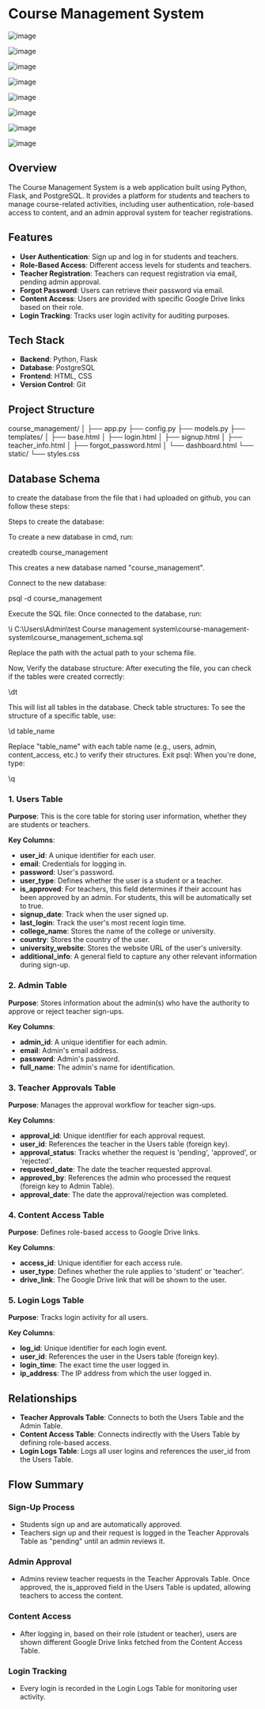 # Course Management System

![image](https://github.com/user-attachments/assets/daf01062-f0a6-4e09-95a2-c4d970c2668d)

![image](https://github.com/user-attachments/assets/721e901f-141d-4e5b-863c-eb03831f5ee9)

![image](https://github.com/user-attachments/assets/2f429864-53f7-4390-8acb-373e1cdada63)

![image](https://github.com/user-attachments/assets/914625e5-95ef-43e2-a581-876eb746d084)

![image](https://github.com/user-attachments/assets/34bd9148-cb99-48d1-ae8e-925189cd1bd8)

![image](https://github.com/user-attachments/assets/ea731926-80f4-48c5-824b-e7fee231c348)

![image](https://github.com/user-attachments/assets/becd9498-caac-448f-b29d-cd781f840ba5)

![image](https://github.com/user-attachments/assets/bb2dbe3a-97a1-4a2f-b9bb-8c14e2b52482)




## Overview

The Course Management System is a web application built using Python, Flask, and PostgreSQL. It provides a platform for students and teachers to manage course-related activities, including user authentication, role-based access to content, and an admin approval system for teacher registrations.

## Features

- **User Authentication**: Sign up and log in for students and teachers.
- **Role-Based Access**: Different access levels for students and teachers.
- **Teacher Registration**: Teachers can request registration via email, pending admin approval.
- **Forgot Password**: Users can retrieve their password via email.
- **Content Access**: Users are provided with specific Google Drive links based on their role.
- **Login Tracking**: Tracks user login activity for auditing purposes.

## Tech Stack

- **Backend**: Python, Flask
- **Database**: PostgreSQL
- **Frontend**: HTML, CSS
- **Version Control**: Git

## Project Structure
course_management/
│
├── app.py
├── config.py
├── models.py
├── templates/
│ ├── base.html
│ ├── login.html
│ ├── signup.html
│ ├── teacher_info.html
│ ├── forgot_password.html
│ └── dashboard.html
└── static/
└── styles.css


## Database Schema

to create the database from the file that i had uploaded on github, you can follow these steps:
 
Steps to create the database:
 
To create a new database in cmd, run:
 
createdb course_management
 
This creates a new database named "course_management".

Connect to the new database:
 
psql -d course_management
 
Execute the SQL file:
Once connected to the database, run:
 
\i C:\Users\Admin\test Course management system\course-management-system\course_management_schema.sql
 
Replace the path with the actual path to your schema file.
 
Now,
Verify the database structure:
After executing the file, you can check if the tables were created correctly:
 
\dt
 
This will list all tables in the database.
Check table structures:
To see the structure of a specific table, use:
 
\d table_name
 
Replace "table_name" with each table name (e.g., users, admin, content_access, etc.) to verify their structures.
Exit psql:
When you're done, type:
 
\q

### 1. Users Table
**Purpose**: This is the core table for storing user information, whether they are students or teachers.

**Key Columns**:
- **user_id**: A unique identifier for each user.
- **email**: Credentials for logging in.
- **password**: User's password.
- **user_type**: Defines whether the user is a student or a teacher.
- **is_approved**: For teachers, this field determines if their account has been approved by an admin. For students, this will be automatically set to true.
- **signup_date**: Track when the user signed up.
- **last_login**: Track the user's most recent login time.
- **college_name**: Stores the name of the college or university.
- **country**: Stores the country of the user.
- **university_website**: Stores the website URL of the user's university.
- **additional_info**: A general field to capture any other relevant information during sign-up.

### 2. Admin Table
**Purpose**: Stores information about the admin(s) who have the authority to approve or reject teacher sign-ups.

**Key Columns**:
- **admin_id**: A unique identifier for each admin.
- **email**: Admin's email address.
- **password**: Admin's password.
- **full_name**: The admin's name for identification.

### 3. Teacher Approvals Table
**Purpose**: Manages the approval workflow for teacher sign-ups.

**Key Columns**:
- **approval_id**: Unique identifier for each approval request.
- **user_id**: References the teacher in the Users table (foreign key).
- **approval_status**: Tracks whether the request is 'pending', 'approved', or 'rejected'.
- **requested_date**: The date the teacher requested approval.
- **approved_by**: References the admin who processed the request (foreign key to Admin Table).
- **approval_date**: The date the approval/rejection was completed.

### 4. Content Access Table
**Purpose**: Defines role-based access to Google Drive links.

**Key Columns**:
- **access_id**: Unique identifier for each access rule.
- **user_type**: Defines whether the rule applies to 'student' or 'teacher'.
- **drive_link**: The Google Drive link that will be shown to the user.

### 5. Login Logs Table
**Purpose**: Tracks login activity for all users.

**Key Columns**:
- **log_id**: Unique identifier for each login event.
- **user_id**: References the user in the Users table (foreign key).
- **login_time**: The exact time the user logged in.
- **ip_address**: The IP address from which the user logged in.

## Relationships
- **Teacher Approvals Table**: Connects to both the Users Table and the Admin Table.
- **Content Access Table**: Connects indirectly with the Users Table by defining role-based access.
- **Login Logs Table**: Logs all user logins and references the user_id from the Users Table.

## Flow Summary

### Sign-Up Process
- Students sign up and are automatically approved.
- Teachers sign up and their request is logged in the Teacher Approvals Table as "pending" until an admin reviews it.

### Admin Approval
- Admins review teacher requests in the Teacher Approvals Table. Once approved, the is_approved field in the Users Table is updated, allowing teachers to access the content.

### Content Access
- After logging in, based on their role (student or teacher), users are shown different Google Drive links fetched from the Content Access Table.

### Login Tracking
- Every login is recorded in the Login Logs Table for monitoring user activity.
